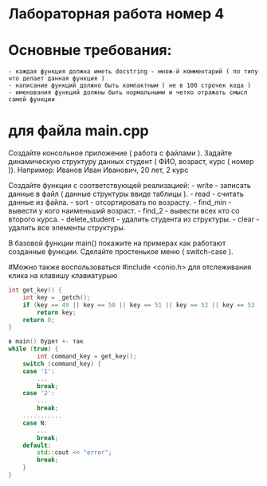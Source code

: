 # Лабораторная работа номер 4
# Основные требования:
	- каждая функция должна иметь docstring - множ-й комментарий ( по типу что делает данная функция )
	- написание функций должно быть компактным ( не в 100 строчек кода )
	- именования функций должны быть нормальными и четко отражать смысл самой функции

# для файла main.cpp
Создайте консольное приложение ( работа с файлами ).
Задайте динамическую структуру данных студент ( ФИО, возраст, курс ( номер )).
Например: Иванов Иван Иванович, 20 лет, 2 курс

Создайте функции с соответствующей реализацией:
	- write - записать данные в файл ( данные структуры ввиде таблицы ).
	- read - считать данные из файла.
	- sort - отсортировать по возрасту.
	- find_min - вывести у кого наименьший возраст.
	- find_2 - вывести всех кто со второго курса.
	- delete_student - удалить студента из структуры.
	- clear - удалить все элементы структуры.

В базовой функции main() покажите на примерах как работают созданные функции. Сделайте простенькое меню ( switch-case ).

#Можно также воспользоваться #include <conio.h> для отслеживания клика на клавишу клавиатурыю

```C++
int get_key() {
    int key = _getch();
    if (key == 49 || key == 50 || key == 51 || key == 52 || key == 53 || key == 54 || key == 55 || key == 8) // коды клавиш ( можно чекнуть в инете )
        return key;
    return 0;
}

в main() будет +- так
while (true) {
        int command_key = get_key();
	switch (command_key) {
	case '1':
		...
		break;
	case '2':
		...
		break;
	...........
	case N:
		...
		break;
	default:
		std::cout << "error";
		break;
	}
}
```
